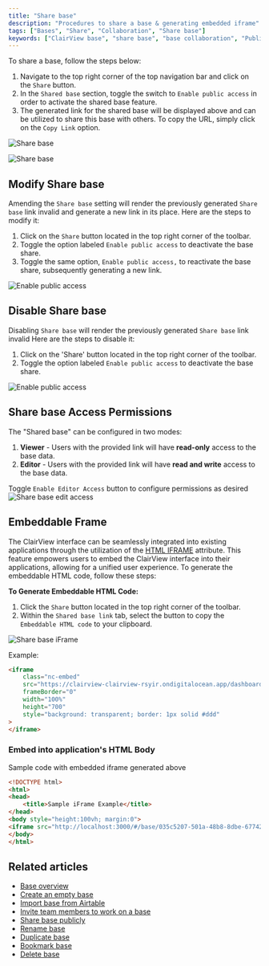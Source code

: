 ```yaml
---
title: "Share base"
description: "Procedures to share a base & generating embedded iframe"
tags: ["Bases", "Share", "Collaboration", "Share base"]
keywords: ["ClairView base", "share base", "base collaboration", "Public share"]
---
```


To share a base, follow the steps below:
1. Navigate to the top right corner of the top navigation bar and click on the `Share` button.
2. In the `Shared base` section, toggle the switch to `Enable public access` in order to activate the shared base feature.
3. The generated link for the shared base will be displayed above and can be utilized to share this base with others. To copy the URL, simply click on the `Copy Link` option.
  
![Share base](/img/v2/base/share-base-1.png)

![Share base](/img/v2/base/share-base-2.png)


## Modify Share base
Amending the `Share base` setting will render the previously generated `Share base` link invalid and generate a new link in its place.
Here are the steps to modify it:
1. Click on the `Share` button located in the top right corner of the toolbar.
2. Toggle the option labeled `Enable public access` to deactivate the base share.
3. Toggle the same option, `Enable public access,` to reactivate the base share, subsequently generating a new link.

![Enable public access](/img/v2/base/share-base-enable-public-access.png)

## Disable Share base
Disabling `Share base` will render the previously generated `Share base` link invalid
Here are the steps to disable it:
1. Click on the 'Share' button located in the top right corner of the toolbar.
2. Toggle the option labeled `Enable public access` to deactivate the base share.

![Enable public access](/img/v2/base/share-base-enable-public-access.png)

## Share base Access Permissions
The "Shared base" can be configured in two modes:

1. **Viewer** - Users with the provided link will have **read-only** access to the base data.
2. **Editor** - Users with the provided link will have **read and write** access to the base data.

Toggle `Enable Editor Access` button to configure permissions as desired
![Share base edit access](/img/v2/base/share-base-edit-access.png)


## Embeddable Frame

The ClairView interface can be seamlessly integrated into existing applications through the utilization of the [HTML IFRAME](https://developer.mozilla.org/en-US/docs/Web/HTML/Element/iframe) attribute. This feature empowers users to embed the ClairView interface into their applications, allowing for a unified user experience. To generate the embeddable HTML code, follow these steps:

**To Generate Embeddable HTML Code:**
1. Click the `Share` button located in the top right corner of the toolbar.
2. Within the `Shared base link` tab, select the button to copy the `Embeddable HTML code` to your clipboard.

![Share base iFrame](/img/v2/base/share-base-iframe.png)

Example:

```html
<iframe
    class="nc-embed"
    src="https://clairview-clairview-rsyir.ondigitalocean.app/dashboard/#/nc/base/e3bba9df-4fc1-4d11-b7ce-41c4a3ad6810?embed"
    frameBorder="0"
    width="100%"
    height="700"
    style="background: transparent; border: 1px solid #ddd"
>
</iframe>
```

### Embed into application's HTML Body

Sample code with embedded iframe generated above

```html
<!DOCTYPE html>
<html>
<head>
    <title>Sample iFrame Example</title>
</head>
<body style="height:100vh; margin:0">
<iframe src="http://localhost:3000/#/base/035c5207-501a-48b8-8dbe-67742b78323e" width="100%" height="100%" style="border: none;"></iframe>
</body>
</html>
```

## Related articles
- [Base overview](/bases/base-overview)
- [Create an empty base](/bases/create-base)
- [Import base from Airtable](/bases/import-base-from-airtable)
- [Invite team members to work on a base](/bases/base-collaboration)
- [Share base publicly](/bases/share-base)
- [Rename base](/bases/actions-on-base#rename-base)
- [Duplicate base](/bases/actions-on-base#duplicate-base)
- [Bookmark base](/bases/actions-on-base#star-base)
- [Delete base](/bases/actions-on-base#delete-base)
